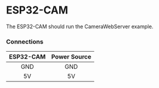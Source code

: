 # ESP32-CAM

The ESP32-CAM should run the CameraWebServer example.

### Connections

| ESP32-CAM | Power Source |
|:---------:|:------------:|
|    GND    |      GND     |
|    5V     |      5V      |
